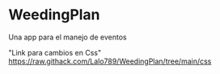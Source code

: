 # WeedingPlan
Una app para el manejo de eventos 

"Link para cambios en Css"
https://raw.githack.com/Lalo789/WeedingPlan/tree/main/css
